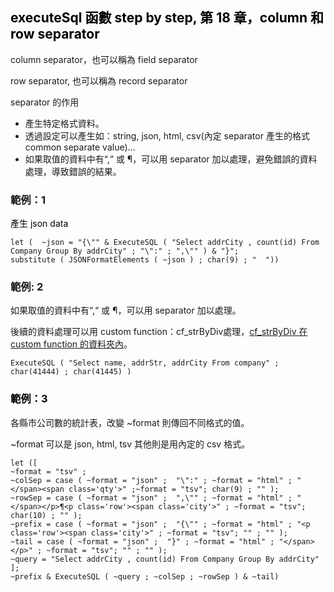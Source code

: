 <h2 style="text-align: start;"><span style="color: rgb(0, 0, 0);">executeSql 函數 step by step, 第 18 章，column 和 row separator</span></h2><p>column separator，也可以稱為 field separator</p><p>row separator, 也可以稱為 record separator</p><p>separator 的作用</p><ul><li>產生特定格式資料。</li><li>透過設定可以產生如：string, json, html, csv(內定 separator 產生的格式 common separate value)...</li><li>如果取值的資料中有“,“ 或 ¶，可以用 separator 加以處理，避免錯誤的資料處理，導致錯誤的結果。</li></ul><h3>範例：1</h3><p><span style="color: rgb(0, 0, 0);">產生 json data</span></p><pre><code >let (  ~json = "{\"" & ExecuteSQL ( "Select addrCity , count(id) From Company Group By addrCity" ; "\":" ; ",\"" ) & "}";  
substitute ( JSONFormatElements ( ~json ) ; char(9) ; "  "))</code></pre><h3>範例: 2</h3><p style="text-align: start;">如果取值的資料中有“,“ 或 ¶，可以用 separator 加以處理。</p><p style="text-align: start;">後續的資料處理可以用 custom function：cf_strByDiv處理，<a href="https://github.com/jsl-liao/fm3275.github.io/blob/main/custom%20function/cf_strByDiv.calc" target="_blank">cf_strByDiv 在 custom function 的資料夾內</a>。</p><pre><code >ExecuteSQL ( "Select name, addrStr, addrCity From company" ; char(41444) ; char(41445) )</code></pre><h3><span style="color: rgb(0, 0, 0);">範例：3 </span></h3><p style="text-align: start;">各縣市公司數的統計表，改變 ~format 則傳回不同格式的值。</p><p style="text-align: start;">~format 可以是 json, html, tsv 其他則是用內定的 csv 格式。 </p><pre><code >let ([  
~format = "tsv" ;  
~colSep = case ( ~format = "json" ;  "\":" ; ~format = "html" ; "&lt;/span&gt;&lt;span class='qty'&gt;" ;~format = "tsv"; char(9) ; "" );  
~rowSep = case ( ~format = "json" ;  ",\"" ; ~format = "html" ; "&lt;/span&gt;&lt;/p&gt;¶&lt;p class='row'&gt;&lt;span class='city'&gt;" ; ~format = "tsv"; char(10) ; "" );  
~prefix = case ( ~format = "json" ;  "{\"" ; ~format = "html" ; "&lt;p class='row'&gt;&lt;span class='city'&gt;" ; ~format = "tsv"; "" ; "" );  
~tail = case ( ~format = "json" ;  "}" ; ~format = "html" ; "&lt;/span&gt;&lt;/p&gt;" ; ~format = "tsv"; "" ; "" );  
~query = "Select addrCity , count(id) From Company Group By addrCity" ];  
~prefix & ExecuteSQL ( ~query ; ~colSep ; ~rowSep ) & ~tail)</code></pre><p><br></p>